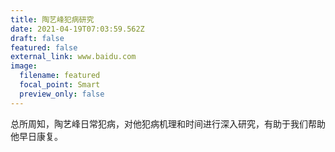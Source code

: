 ```yaml
---
title: 陶艺峰犯病研究
date: 2021-04-19T07:03:59.562Z
draft: false
featured: false
external_link: www.baidu.com
image:
  filename: featured
  focal_point: Smart
  preview_only: false
---
```

总所周知，陶艺峰日常犯病，对他犯病机理和时间进行深入研究，有助于我们帮助他早日康复。